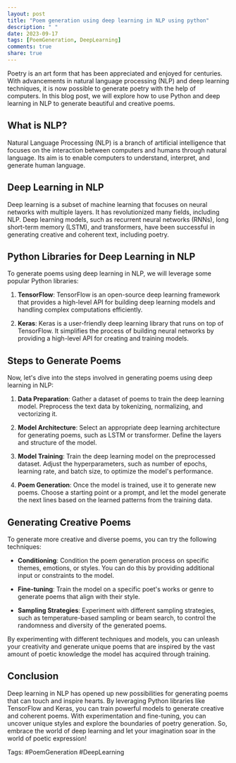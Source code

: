 ```yaml
---
layout: post
title: "Poem generation using deep learning in NLP using python"
description: " "
date: 2023-09-17
tags: [PoemGeneration, DeepLearning]
comments: true
share: true
---
```


Poetry is an art form that has been appreciated and enjoyed for centuries. With advancements in natural language processing (NLP) and deep learning techniques, it is now possible to generate poetry with the help of computers. In this blog post, we will explore how to use Python and deep learning in NLP to generate beautiful and creative poems.

## What is NLP?

Natural Language Processing (NLP) is a branch of artificial intelligence that focuses on the interaction between computers and humans through natural language. Its aim is to enable computers to understand, interpret, and generate human language.

## Deep Learning in NLP

Deep learning is a subset of machine learning that focuses on neural networks with multiple layers. It has revolutionized many fields, including NLP. Deep learning models, such as recurrent neural networks (RNNs), long short-term memory (LSTM), and transformers, have been successful in generating creative and coherent text, including poetry.

## Python Libraries for Deep Learning in NLP

To generate poems using deep learning in NLP, we will leverage some popular Python libraries:

1. **TensorFlow**: TensorFlow is an open-source deep learning framework that provides a high-level API for building deep learning models and handling complex computations efficiently.

2. **Keras**: Keras is a user-friendly deep learning library that runs on top of TensorFlow. It simplifies the process of building neural networks by providing a high-level API for creating and training models.

## Steps to Generate Poems

Now, let's dive into the steps involved in generating poems using deep learning in NLP:

1. **Data Preparation**: Gather a dataset of poems to train the deep learning model. Preprocess the text data by tokenizing, normalizing, and vectorizing it.

2. **Model Architecture**: Select an appropriate deep learning architecture for generating poems, such as LSTM or transformer. Define the layers and structure of the model.

3. **Model Training**: Train the deep learning model on the preprocessed dataset. Adjust the hyperparameters, such as number of epochs, learning rate, and batch size, to optimize the model's performance.

4. **Poem Generation**: Once the model is trained, use it to generate new poems. Choose a starting point or a prompt, and let the model generate the next lines based on the learned patterns from the training data.

## Generating Creative Poems

To generate more creative and diverse poems, you can try the following techniques:

- **Conditioning**: Condition the poem generation process on specific themes, emotions, or styles. You can do this by providing additional input or constraints to the model.

- **Fine-tuning**: Train the model on a specific poet's works or genre to generate poems that align with their style.

- **Sampling Strategies**: Experiment with different sampling strategies, such as temperature-based sampling or beam search, to control the randomness and diversity of the generated poems.

By experimenting with different techniques and models, you can unleash your creativity and generate unique poems that are inspired by the vast amount of poetic knowledge the model has acquired through training.

## Conclusion

Deep learning in NLP has opened up new possibilities for generating poems that can touch and inspire hearts. By leveraging Python libraries like TensorFlow and Keras, you can train powerful models to generate creative and coherent poems. With experimentation and fine-tuning, you can uncover unique styles and explore the boundaries of poetry generation. So, embrace the world of deep learning and let your imagination soar in the world of poetic expression!

Tags: #PoemGeneration #DeepLearning